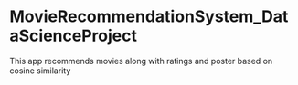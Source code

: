 # MovieRecommendationSystem_DataScienceProject
This app recommends movies along with ratings and poster based on cosine similarity
